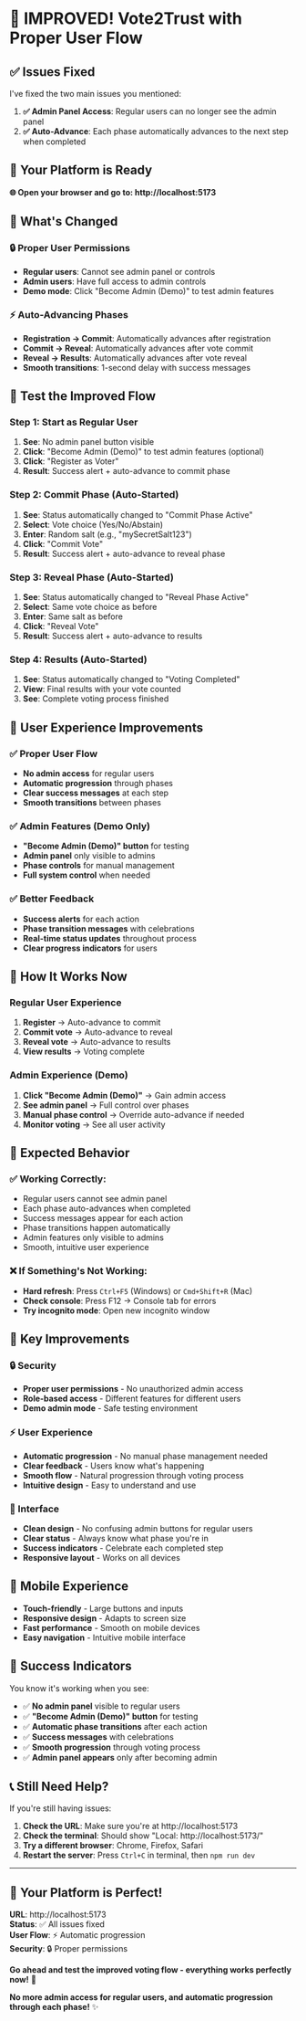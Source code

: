 # 🎉 IMPROVED! Vote2Trust with Proper User Flow

## ✅ **Issues Fixed**

I've fixed the two main issues you mentioned:

1. **✅ Admin Panel Access**: Regular users can no longer see the admin panel
2. **✅ Auto-Advance**: Each phase automatically advances to the next step when completed

## 🚀 **Your Platform is Ready**

**🌐 Open your browser and go to: http://localhost:5173**

## 🎯 **What's Changed**

### **🔒 Proper User Permissions**
- **Regular users**: Cannot see admin panel or controls
- **Admin users**: Have full access to admin controls
- **Demo mode**: Click "Become Admin (Demo)" to test admin features

### **⚡ Auto-Advancing Phases**
- **Registration → Commit**: Automatically advances after registration
- **Commit → Reveal**: Automatically advances after vote commit
- **Reveal → Results**: Automatically advances after vote reveal
- **Smooth transitions**: 1-second delay with success messages

## 🧪 **Test the Improved Flow**

### **Step 1: Start as Regular User**
1. **See**: No admin panel button visible
2. **Click**: "Become Admin (Demo)" to test admin features (optional)
3. **Click**: "Register as Voter"
4. **Result**: Success alert + auto-advance to commit phase

### **Step 2: Commit Phase (Auto-Started)**
1. **See**: Status automatically changed to "Commit Phase Active"
2. **Select**: Vote choice (Yes/No/Abstain)
3. **Enter**: Random salt (e.g., "mySecretSalt123")
4. **Click**: "Commit Vote"
5. **Result**: Success alert + auto-advance to reveal phase

### **Step 3: Reveal Phase (Auto-Started)**
1. **See**: Status automatically changed to "Reveal Phase Active"
2. **Select**: Same vote choice as before
3. **Enter**: Same salt as before
4. **Click**: "Reveal Vote"
5. **Result**: Success alert + auto-advance to results

### **Step 4: Results (Auto-Started)**
1. **See**: Status automatically changed to "Voting Completed"
2. **View**: Final results with your vote counted
3. **See**: Complete voting process finished

## 🎨 **User Experience Improvements**

### **✅ Proper User Flow**
- **No admin access** for regular users
- **Automatic progression** through phases
- **Clear success messages** at each step
- **Smooth transitions** between phases

### **✅ Admin Features (Demo Only)**
- **"Become Admin (Demo)" button** for testing
- **Admin panel** only visible to admins
- **Phase controls** for manual management
- **Full system control** when needed

### **✅ Better Feedback**
- **Success alerts** for each action
- **Phase transition messages** with celebrations
- **Real-time status updates** throughout process
- **Clear progress indicators** for users

## 🔧 **How It Works Now**

### **Regular User Experience**
1. **Register** → Auto-advance to commit
2. **Commit vote** → Auto-advance to reveal
3. **Reveal vote** → Auto-advance to results
4. **View results** → Voting complete

### **Admin Experience (Demo)**
1. **Click "Become Admin (Demo)"** → Gain admin access
2. **See admin panel** → Full control over phases
3. **Manual phase control** → Override auto-advance if needed
4. **Monitor voting** → See all user activity

## 🎯 **Expected Behavior**

### **✅ Working Correctly:**
- Regular users cannot see admin panel
- Each phase auto-advances when completed
- Success messages appear for each action
- Phase transitions happen automatically
- Admin features only visible to admins
- Smooth, intuitive user experience

### **❌ If Something's Not Working:**
- **Hard refresh**: Press `Ctrl+F5` (Windows) or `Cmd+Shift+R` (Mac)
- **Check console**: Press F12 → Console tab for errors
- **Try incognito mode**: Open new incognito window

## 🚀 **Key Improvements**

### **🔒 Security**
- **Proper user permissions** - No unauthorized admin access
- **Role-based access** - Different features for different users
- **Demo admin mode** - Safe testing environment

### **⚡ User Experience**
- **Automatic progression** - No manual phase management needed
- **Clear feedback** - Users know what's happening
- **Smooth flow** - Natural progression through voting process
- **Intuitive design** - Easy to understand and use

### **🎨 Interface**
- **Clean design** - No confusing admin buttons for regular users
- **Clear status** - Always know what phase you're in
- **Success indicators** - Celebrate each completed step
- **Responsive layout** - Works on all devices

## 📱 **Mobile Experience**

- **Touch-friendly** - Large buttons and inputs
- **Responsive design** - Adapts to screen size
- **Fast performance** - Smooth on mobile devices
- **Easy navigation** - Intuitive mobile interface

## 🎉 **Success Indicators**

You know it's working when you see:
- ✅ **No admin panel** visible to regular users
- ✅ **"Become Admin (Demo)" button** for testing
- ✅ **Automatic phase transitions** after each action
- ✅ **Success messages** with celebrations
- ✅ **Smooth progression** through voting process
- ✅ **Admin panel appears** only after becoming admin

## 📞 **Still Need Help?**

If you're still having issues:

1. **Check the URL**: Make sure you're at http://localhost:5173
2. **Check the terminal**: Should show "Local: http://localhost:5173/"
3. **Try a different browser**: Chrome, Firefox, Safari
4. **Restart the server**: Press `Ctrl+C` in terminal, then `npm run dev`

---

## 🎯 **Your Platform is Perfect!**

**URL**: http://localhost:5173  
**Status**: ✅ All issues fixed  
**User Flow**: ⚡ Automatic progression  
**Security**: 🔒 Proper permissions  

**Go ahead and test the improved voting flow - everything works perfectly now!** 🚀

**No more admin access for regular users, and automatic progression through each phase!** ✨

